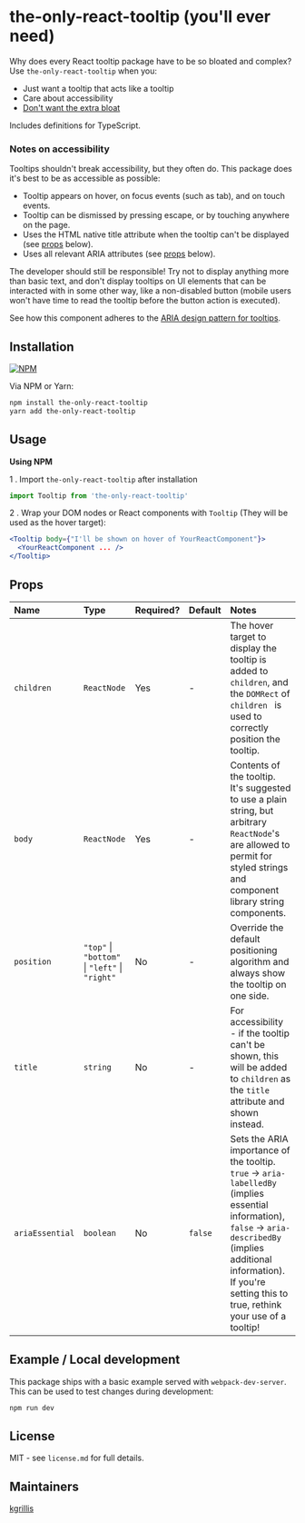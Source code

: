 # the-only-react-tooltip (you'll ever need)

Why does every React tooltip package have to be so bloated and complex? Use `the-only-react-tooltip` when you:
* Just want a tooltip that acts like a tooltip
* Care about accessibility
* [Don't want the extra bloat](https://bundlephobia.com/result?p=the-only-react-tooltip)

Includes definitions for TypeScript.

### Notes on accessibility

Tooltips shouldn't break accessibility, but they often do. This package does it's best to be as accessible as possible:
* Tooltip appears on hover, on focus events (such as tab), and on touch events.
* Tooltip can be dismissed by pressing escape, or by touching anywhere on the page.
* Uses the HTML native title attribute when the tooltip can't be displayed (see [props](#props) below).
* Uses all relevant ARIA attributes (see [props](#props) below).

The developer should still be responsible! Try not to display anything more than basic text, and don't display tooltips on UI elements that can be interacted with in some other way, like a non-disabled button (mobile users won't have time to read the tooltip before the button action is executed).

See how this component adheres to the [ARIA design pattern for tooltips](https://www.w3.org/TR/wai-aria-practices/#tooltip).

## Installation

[![NPM](https://nodei.co/npm/the-only-react-tooltip.png?downloadRank=true&stars=true)](https://nodei.co/npm/the-only-react-tooltip/)

Via NPM or Yarn:
```sh
npm install the-only-react-tooltip
yarn add the-only-react-tooltip
```

## Usage
**Using NPM**

1 . Import `the-only-react-tooltip` after installation

```js
import Tooltip from 'the-only-react-tooltip'
```

2 . Wrap your DOM nodes or React components with `Tooltip` (They will be used as the hover target):
```jsx
<Tooltip body={"I'll be shown on hover of YourReactComponent"}>
  <YourReactComponent ... />
</Tooltip>
```

## Props

Name            | Type                                            | Required? | Default | Notes
|:---           |:---                                             |:---       |:---     |:--
`children`      | `ReactNode`                                     | Yes       | -       | The hover target to display the tooltip is added to `children`, and the `DOMRect` of `children ` is used to correctly position the tooltip.
`body`          | `ReactNode`                                     | Yes       | -       | Contents of the tooltip. It's suggested to use a plain string, but arbitrary `ReactNode`'s are allowed to permit for styled strings and component library string components.
`position`      | `"top"` \| `"bottom"` \| `"left"` \| `"right"`  | No        | -       | Override the default positioning algorithm and always show the tooltip on one side.
`title`         | `string`                                        | No        | -       | For accessibility - if the tooltip can't be shown, this will be added to `children` as the `title` attribute and shown instead.
`ariaEssential` | `boolean`                                       | No        | `false` | Sets the ARIA importance of the tooltip. `true` -> `aria-labelledBy` (implies essential information), `false` -> `aria-describedBy` (implies additional information). If you're setting this to true, rethink your use of a tooltip!

## Example / Local development

This package ships with a basic example served with `webpack-dev-server`. This can be used to test changes during development:

```sh
npm run dev
```

## License

MIT - see `license.md` for full details.

## Maintainers

[kgrillis](https://github.com/kgrillis)
